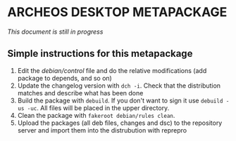 ARCHEOS DESKTOP METAPACKAGE
===========================

*This document is still in progress*

Simple instructions for this metapackage
----------------------------------------
1.   Edit the *debian/control* file and do the relative modifications (add package to depends, and so on)
2.   Update the changelog version with `dch -i`. Check that the distribution matches and describe what has been done
3.   Build the package with `debuild`. 
     If you don't want to sign it use `debuild -us -uc`.
     All files will be placed in the upper directory.
4.   Clean the package with `fakeroot debian/rules clean`.
5.   Upload the packages (all deb files, changes and dsc) to the repository server and import them into the distrubution with reprepro
